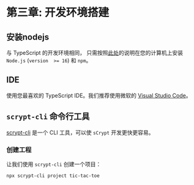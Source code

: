 # 第三章: 开发环境搭建 

## 安装nodejs

与 TypeScript 的开发环境相同， 只需按照[此处](https://nodejs.org/en/download)的说明在您的计算机上安装 `Node.js` (`version  >= 16`) 和 `npm`。


## IDE

使用您最喜欢的 TypeScript IDE。我们推荐使用微软的 [Visual Studio Code](https://code.visualstudio.com/)。

## `scrypt-cli` 命令行工具
[scrypt-cli](https://github.com/sCrypt-Inc/scrypt-cli) 是一个 CLI 工具，可以使 `sCrypt` 开发更快更容易。

### 创建工程

让我们使用 `scrypt-cli` 创建一个项目：

```bash
npx scrypt-cli project tic-tac-toe
```